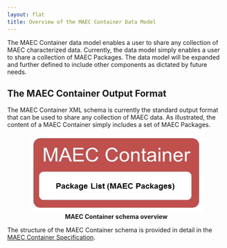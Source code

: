 ```yaml
---
layout: flat
title: Overview of the MAEC Container Data Model
---
```


The MAEC Container data model enables a user to share any collection of MAEC characterized data.  Currently, the data model simply enables a user to share a collection of MAEC Packages.  The data model will be expanded and further defined to include other components as dictated by future needs.

## The MAEC Container Output Format

The MAEC Container XML schema is currently the standard output format that can be used to share any collection of MAEC data.  As illustrated, the content of a MAEC Container simply includes a set of MAEC Packages.

<center>
<img src="cformat.png" alt="MAEC Container data model" height="179" width="400"/>
<figcaption><b>MAEC Container schema overview</b></figcaption>
</center>

The structure of the MAEC Container schema is provided in detail in the <a href="http://maec.mitre.org/language/version4.1/MAEC_Container_Spec_v2_1.pdf">MAEC Container Specification</a>.